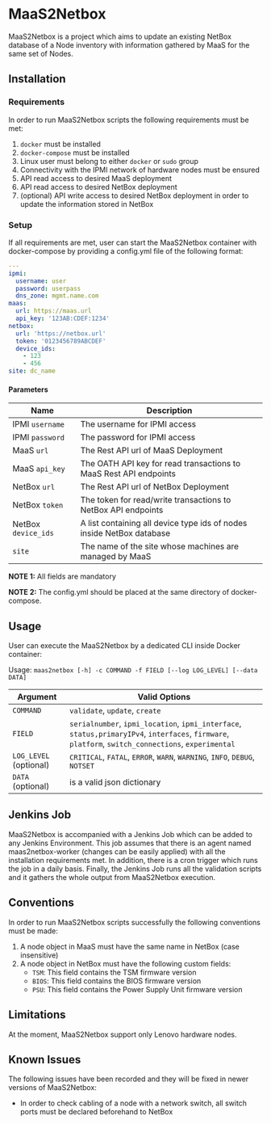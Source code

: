 # MaaS2Netbox
MaaS2Netbox is a project which aims to update an existing
NetBox database of a Node inventory with information gathered by MaaS
for the same set of Nodes.

## Installation

### Requirements
In order to run MaaS2Netbox scripts the following requirements must be
met:

1. `docker` must be installed
2. `docker-compose` must be installed
3. Linux user must belong to either `docker` or `sudo` group
4. Connectivity with the IPMI network of hardware nodes must be ensured
4. API read access to desired MaaS deployment
5. API read access to desired NetBox deployment
6. (optional) API write access to desired NetBox deployment in order to
update the information stored in NetBox

### Setup
If all requirements are met, user can start the MaaS2Netbox container
with docker-compose by providing a config.yml file of the following
format:

```yaml
---
ipmi:
  username: user
  password: userpass
  dns_zone: mgmt.name.com
maas:
  url: https://maas.url
  api_key: '123AB:CDEF:1234'
netbox:
  url: 'https://netbox.url'
  token: '0123456789ABCDEF'
  device_ids:
    - 123
    - 456
site: dc_name
```

#### Parameters

| Name                | Description                                                           |
| ----                | -----------                                                           |
| IPMI `username`     | The username for IPMI access                                          |
| IPMI `password`     | The password for IPMI access                                          |
| MaaS `url`          | The Rest API url of MaaS Deployment                                   |
| MaaS `api_key`      | The OATH API key for read transactions to MaaS Rest API endpoints     |
| NetBox `url`        | The Rest API url of NetBox Deployment                                 |
| NetBox `token`      | The token for read/write transactions to NetBox API endpoints         |
| NetBox `device_ids` | A list containing all device type ids of nodes inside NetBox database |
| `site`              | The name of the site whose machines are managed by MaaS               |

**NOTE 1:** All fields are mandatory

**NOTE 2:** The config.yml should be placed at the same directory of
docker-compose.

## Usage

User can execute the MaaS2Netbox by a dedicated CLI inside Docker
container:

Usage: `maas2netbox [-h] -c COMMAND -f FIELD [--log LOG_LEVEL]
[--data DATA]`

| Argument             | Valid Options                                                                                                                                       |
| --------             | -------------                                                                                                                                       |
| `COMMAND`            | `validate`, `update`, `create`                                                                                                                      |
|`FIELD`               | `serialnumber`, `ipmi_location`, `ipmi_interface`, `status,primaryIPv4`, `interfaces`, `firmware`, `platform`, `switch_connections`, `experimental` |
|`LOG_LEVEL` (optional)| `CRITICAL`, `FATAL`, `ERROR`, `WARN`, `WARNING`, `INFO`, `DEBUG`, `NOTSET`                                                                          |
|`DATA` (optional)     | is a valid json dictionary                                                                                                                          |

## Jenkins Job
MaaS2Netbox is accompanied with a Jenkins Job which can be added to any
Jenkins Environment. This job assumes that there is an agent named
maas2netbox-worker (changes can be easily applied) with all the
installation requirements met. In addition, there is a cron trigger
which runs the job in a daily basis. Finally, the Jenkins Job runs all
the validation scripts and it gathers the whole output from MaaS2Netbox
execution.

## Conventions
In order to run MaaS2Netbox scripts successfully the following
conventions must be made:

1. A node object in MaaS must have the same name in NetBox (case
insensitive)
2. A node object in NetBox must have the following custom fields:
    * `TSM`: This field contains the TSM firmware version
    * `BIOS`: This field contains the BIOS firmware version
    * `PSU`: This field contains the Power Supply Unit firmware version

## Limitations
At the moment, MaaS2Netbox support only Lenovo hardware nodes.

## Known Issues
The following issues have been recorded and they will be fixed in newer
versions of MaaS2Netbox:

* In order to check cabling of a node with a network switch, all switch
ports must be declared beforehand to NetBox
